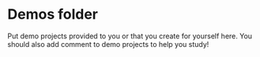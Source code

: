 # Demos folder
Put demo projects provided to you or that you create for yourself here. You should also add comment to demo projects to help you study!

